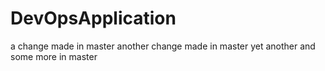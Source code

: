 # DevOpsApplication
a change made in master
another change made in master
yet another
and some more in master